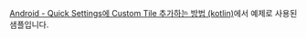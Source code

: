 [Android - Quick Settings에 Custom Tile 추가하는 방법 (kotlin)](https://codechacha.com/ko/android-tile-service/)에서 예제로 사용된 샘플입니다.
